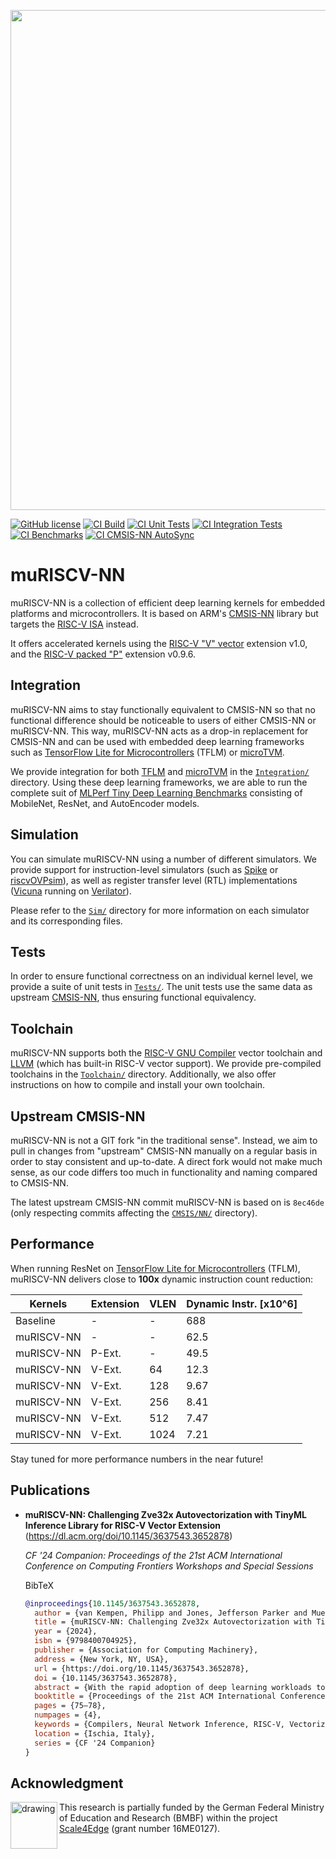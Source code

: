 <p align="center">
  <img width="800" src="./muriscv_nn_badge.png">
</p>

[![GitHub license](https://img.shields.io/github/license/tum-ei-eda/mlonmcu.svg)](https://github.com/tum-ei-eda/mlonmcu/blob/main/LICENSE)
[![CI Build](https://github.com/tum-ei-eda/muriscv-nn/actions/workflows/build.yml/badge.svg)](https://github.com/tum-ei-eda/muriscv-nn/actions/workflows/build.yml)
[![CI Unit Tests](https://github.com/tum-ei-eda/muriscv-nn/actions/workflows/unit_tests.yml/badge.svg)](https://github.com/tum-ei-eda/muriscv-nn/actions/workflows/unit_tests.yml)
[![CI Integration Tests](https://github.com/tum-ei-eda/muriscv-nn/actions/workflows/integration_tests.yml/badge.svg)](https://github.com/tum-ei-eda/muriscv-nn/actions/workflows/integration_tests.yml)
[![CI Benchmarks](https://github.com/tum-ei-eda/muriscv-nn/actions/workflows/benchmark_test.yml/badge.svg)](https://github.com/tum-ei-eda/muriscv-nn/actions/workflows/benchmark_test.yml)
[![CI CMSIS-NN AutoSync](https://github.com/tum-ei-eda/muriscv-nn/actions/workflows/sync_with_cmsis.yml/badge.svg)](https://github.com/tum-ei-eda/muriscv-nn/actions/workflows/sync_with_cmsis.yml)


# muRISCV-NN
muRISCV-NN is a collection of efficient deep learning kernels for embedded platforms and microcontrollers. It is based on ARM's [CMSIS-NN](https://github.com/ARM-software/CMSIS_5/tree/develop/CMSIS/NN) library but targets the [RISC-V ISA](https://en.wikipedia.org/wiki/RISC-V) instead.

It offers accelerated kernels using the [RISC-V "V" vector](https://github.com/riscv/riscv-v-spec) extension v1.0, and the [RISC-V packed "P"](https://github.com/riscv/riscv-p-spec) extension v0.9.6.

## Integration
muRISCV-NN aims to stay functionally equivalent to CMSIS-NN so that no functional difference should be noticeable to users of either CMSIS-NN or muRISCV-NN. This way, muRISCV-NN acts as a drop-in replacement for CMSIS-NN and can be used with embedded deep learning frameworks such as [TensorFlow Lite for Microcontrollers](https://github.com/tensorflow/tflite-micro) (TFLM) or [microTVM](https://github.com/apache/tvm).

We provide integration for both [TFLM](./Integration/tflm) and [microTVM](./Integration/tvm) in the [`Integration/`](./Integration) directory. Using these deep learning frameworks, we are able to run the complete suit of [MLPerf Tiny Deep Learning Benchmarks](https://github.com/mlcommons/tiny) consisting of MobileNet, ResNet, and AutoEncoder models.

## Simulation
You can simulate muRISCV-NN using a number of different simulators. We provide support for instruction-level simulators (such as [Spike](https://github.com/riscv-software-src/riscv-isa-sim) or [riscvOVPsim](https://github.com/riscv-admin/riscv-ovpsim)), as well as register transfer level (RTL) implementations ([Vicuna](https://github.com/vproc/vicuna) running on [Verilator](https://github.com/verilator/verilator)).

Please refer to the [`Sim/`](./Sim) directory for more information on each simulator and its corresponding files.

## Tests
In order to ensure functional correctness on an individual kernel level, we provide a suite of unit tests in [`Tests/`](./Tests). The unit tests use the same data as upstream [CMSIS-NN](https://github.com/ARM-software/CMSIS_5/tree/develop/CMSIS/NN), thus ensuring functional equivalency.

## Toolchain
muRISCV-NN supports both the [RISC-V GNU Compiler](https://github.com/riscv-collab/riscv-gnu-toolchain) vector toolchain and [LLVM](https://llvm.org/) (which has built-in RISC-V vector support). We provide pre-compiled toolchains in the [`Toolchain/`](./Toolchain) directory. Additionally, we also offer instructions on how to compile and install your own toolchain.

## Upstream CMSIS-NN
muRISCV-NN is not a GIT fork "in the traditional sense". Instead, we aim to pull in changes from "upstream" CMSIS-NN manually on a regular basis in order to stay consistent and up-to-date. A direct fork would not make much sense, as our code differs too much in functionality and naming compared to CMSIS-NN.

The latest upstream CMSIS-NN commit muRISCV-NN is based on is `8ec46de` (only respecting commits affecting the [`CMSIS/NN/`](https://github.com/ARM-software/CMSIS_5/tree/develop/CMSIS/NN) directory).

## Performance
When running ResNet on [TensorFlow Lite for Microcontrollers](https://github.com/tensorflow/tflite-micro) (TFLM), muRISCV-NN delivers close to **100x** dynamic instruction count reduction:

|Kernels    |Extension |VLEN |Dynamic Instr. [x10^6] |
|-----------|----------|-----|-----------------------|
|Baseline   |-         |-    |688                    |
|muRISCV-NN |-         |-    |62.5                   |
|muRISCV-NN |P-Ext.    |-    |49.5                   |
|muRISCV-NN |V-Ext.    |64   |12.3                   |
|muRISCV-NN |V-Ext.    |128  |9.67                   |
|muRISCV-NN |V-Ext.    |256  |8.41                   |
|muRISCV-NN |V-Ext.    |512  |7.47                   |
|muRISCV-NN |V-Ext.    |1024 |7.21                   |

Stay tuned for more performance numbers in the near future!

## Publications

- **muRISCV-NN: Challenging Zve32x Autovectorization with TinyML Inference Library for RISC-V Vector Extension** (https://dl.acm.org/doi/10.1145/3637543.3652878)

  *CF '24 Companion: Proceedings of the 21st ACM International Conference on Computing Frontiers Workshops and Special Sessions*

  BibTeX

  ```bibtex
  @inproceedings{10.1145/3637543.3652878,
    author = {van Kempen, Philipp and Jones, Jefferson Parker and Mueller-Gritschneder, Daniel and Schlichtmann, Ulf},
    title = {muRISCV-NN: Challenging Zve32x Autovectorization with TinyML Inference Library for RISC-V Vector Extension},
    year = {2024},
    isbn = {9798400704925},
    publisher = {Association for Computing Machinery},
    address = {New York, NY, USA},
    url = {https://doi.org/10.1145/3637543.3652878},
    doi = {10.1145/3637543.3652878},
    abstract = {With the rapid adoption of deep learning workloads to resource-constrained edge devices, efficient and data-parallel computing paradigms are becoming increasingly important. The RISC-V ISA provides a set of vector extensions featuring powerful data computation capabilities to accelerate deep learning workloads at the edge. However, the RISC-V ecosystem lacks a lightweight, open-source, and vendor-agnostic compute library to support these extensions on embedded platforms. After porting the existing ARM Cortex-M specific kernel implementation to the RISC-V vector ISA, we optimized the operator implementations to make the most out of the data-level parallelism provided by supported targets. In comparison to programs vectorized by LLVM's built-in auto-vectorizer, we see an up to 60\% advantage in runtime for convolutional models and large vectors while introducing less ROM overheads. Furthermore, muRISCV-NN integrates well with existing ML deployment frameworks, is bit-accurate to CMSIS-NN, and can, thus, be used as a drop-in replacement with minimal changes to the compilation flow.},
    booktitle = {Proceedings of the 21st ACM International Conference on Computing Frontiers Workshops and Special Sessions},
    pages = {75–78},
    numpages = {4},
    keywords = {Compilers, Neural Network Inference, RISC-V, Vectorization},
    location = {Ischia, Italy},
    series = {CF '24 Companion}
  }
  ```

  

## Acknowledgment

<img src="./BMBF_gefoerdert_2017_en.jpg" alt="drawing" height="75" align="left" >

This research is partially funded by the German Federal Ministry of Education and Research (BMBF) within
the project [Scale4Edge](https://www.edacentrum.de/scale4edge/) (grant number 16ME0127).
